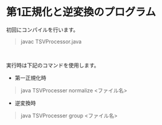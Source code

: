 # 第1正規化と逆変換のプログラム

初回にコンパイルを行います。
>javac TSVProcessor.java
<br>

実行時は下記のコマンドを使用します。

- 第一正規化時
>java TSVProcesser normalize <ファイル名>

- 逆変換時
>java TSVProcesser group <ファイル名>
